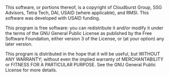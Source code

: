 This software, or portions thereof, is a copyright of Cloudburst Group, SSG Advisors, Tetra Tech, DAI, USAID (where applicable), and RMSI.  This software was developed with USAID funding.

This program is free software: you can redistribute it and/or modify it under the terms of the GNU General Public License as published by the Free Software Foundation, either version 3 of the License, or (at your option) any later version.

This program is distributed in the hope that it will be useful, but WITHOUT ANY WARRANTY; without even the implied warranty of MERCHANTABILITY or FITNESS FOR A PARTICULAR PURPOSE.  See the GNU General Public License for more details.
